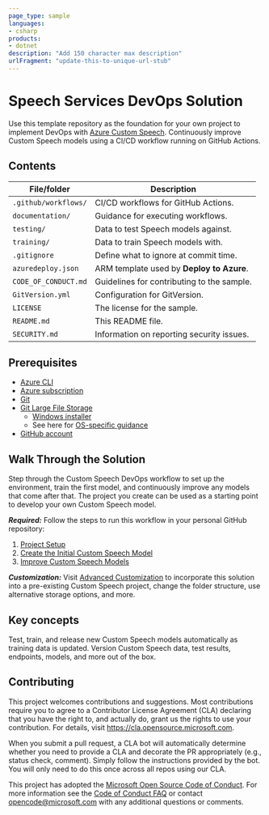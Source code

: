 ```yaml
---
page_type: sample
languages:
- csharp
products:
- dotnet
description: "Add 150 character max description"
urlFragment: "update-this-to-unique-url-stub"
---
```


# Speech Services DevOps Solution

<!--
Guidelines on README format: https://review.docs.microsoft.com/help/onboard/admin/samples/concepts/readme-template?branch=master

Guidance on onboarding samples to docs.microsoft.com/samples: https://review.docs.microsoft.com/help/onboard/admin/samples/process/onboarding?branch=master

Taxonomies for products and languages: https://review.docs.microsoft.com/new-hope/information-architecture/metadata/taxonomies?branch=master
-->

Use this template repository as the foundation for your own project to implement DevOps with [Azure Custom Speech](https://docs.microsoft.com/en-us/azure/cognitive-services/speech-service/how-to-custom-speech). Continuously improve Custom Speech models using a CI/CD workflow running on GitHub Actions.

## Contents

| File/folder          | Description                                |
|----------------------|--------------------------------------------|
| `.github/workflows/` | CI/CD workflows for GitHub Actions.        |
| `documentation/`     | Guidance for executing workflows.          |
| `testing/`           | Data to test Speech models against.        |
| `training/`          | Data to train Speech models with.          |
| `.gitignore`         | Define what to ignore at commit time.      |
| `azuredeploy.json`   | ARM template used by **Deploy to Azure**.  |
| `CODE_OF_CONDUCT.md` | Guidelines for contributing to the sample. |
| `GitVersion.yml`     | Configuration for GitVersion.              |
| `LICENSE`            | The license for the sample.                |
| `README.md`          | This README file.                          |
| `SECURITY.md`        | Information on reporting security issues.  |

## Prerequisites

* [Azure CLI](https://docs.microsoft.com/cli/azure/install-azure-cli?view=azure-cli-latest)
* [Azure subscription](https://azure.microsoft.com/free/)
* [Git](https://git-scm.com/downloads)
* [Git Large File Storage](https://git-lfs.github.com/)
    * [Windows installer](https://github.com/git-lfs/git-lfs/releases/download/v2.10.0/git-lfs-windows-v2.10.0.exe)
    * See here for [OS-specific guidance](https://github.com/git-lfs/git-lfs/wiki/Installation)
* [GitHub account](https://github.com/join)

## Walk Through the Solution

Step through the Custom Speech DevOps workflow to set up the environment, train the first model, and continuously improve any models that come after that. The project you create can be used as a starting point to develop your own Custom Speech model.

***Required:*** Follow the steps to run this workflow in your personal GitHub repository:

1. [Project Setup](./documentation/1-project-setup.md)
2. [Create the Initial Custom Speech Model](./documentation/2-create-the-initial-custom-speech-model.md)
3. [Improve Custom Speech Models](./documentation/3-improve-custom-speech-models.md)

***Customization:*** Visit [Advanced Customization](./documentation/4-advanced-customization.md) to incorporate this solution into a pre-existing Custom Speech project, change the folder structure, use alternative storage options, and more.

## Key concepts

Test, train, and release new Custom Speech models automatically as training data is updated. Version Custom Speech data, test results, endpoints, models, and more out of the box.

## Contributing

This project welcomes contributions and suggestions.  Most contributions require you to agree to a
Contributor License Agreement (CLA) declaring that you have the right to, and actually do, grant us
the rights to use your contribution. For details, visit https://cla.opensource.microsoft.com.

When you submit a pull request, a CLA bot will automatically determine whether you need to provide
a CLA and decorate the PR appropriately (e.g., status check, comment). Simply follow the instructions
provided by the bot. You will only need to do this once across all repos using our CLA.

This project has adopted the [Microsoft Open Source Code of Conduct](https://opensource.microsoft.com/codeofconduct/).
For more information see the [Code of Conduct FAQ](https://opensource.microsoft.com/codeofconduct/faq/) or
contact [opencode@microsoft.com](mailto:opencode@microsoft.com) with any additional questions or comments.
